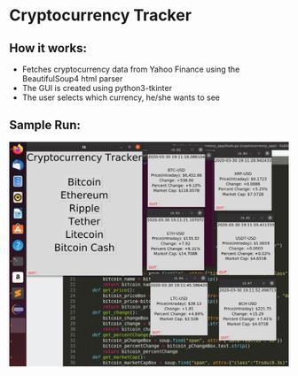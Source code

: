 
<h1>Cryptocurrency Tracker</h1>

<h2>How it works: </h2>
<ul>
<li>Fetches cryptocurrency data from Yahoo Finance using the BeautifulSoup4 html parser</li>
<li>The GUI is created using python3-tkinter</li>
<li>The user selects which currency, he/she wants to see</li>
</ul>

<h2>Sample Run: </h2>
<img src="demo.png"></img>
